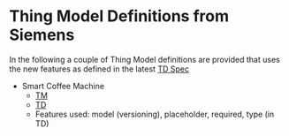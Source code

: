 # Thing Model Definitions from Siemens

In the following a couple of Thing Model definitions are provided that uses the new features as defined in the latest [TD Spec](https://w3c.github.io/wot-thing-description/#thing-model) 

* Smart Coffee Machine 
  * [TM](./Smart-Coffee-Machine-TM.tm+json)
  * [TD](./Smart-Coffee-Machine-TD.td+json)
  * Features used: model (versioning), placeholder, required, type (in TD) 


